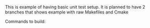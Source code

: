 This is example of having basic unit test setup.
It is planned to have 2 branches that shows example with raw Makefiles and Cmake

Commands to build: